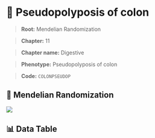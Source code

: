 # 🧪 Pseudopolyposis of colon

> **Root:** Mendelian Randomization

> **Chapter:** 11  

> **Chapter name:** Digestive

> **Phenotype:** Pseudopolyposis of colon  

> **Code:** `COLONPSEUDOP`

## 🧬 Mendelian Randomization  

<img src="/MR/Figures/Forward/COLONPSEUDOP.png"/>

## 📊 Data Table

<CsvTableMRF src="/MR_Data/Forward/COLONPSEUDOP.csv"/>
